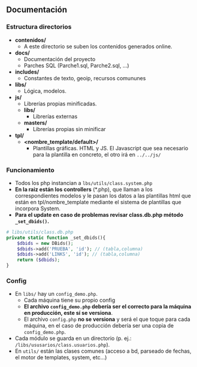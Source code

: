 ## Documentación

### Estructura directorios

- **contenidos/**
  - A este directorio se suben los contenidos generados online. 
- **docs/**
  - Documentación del proyecto
  - Parches SQL (Parche1.sql, Parche2.sql, ...)
- **includes/**
  - Constantes de texto, geoip, recursos comununes
- **libs/**
  - Lógica, modelos.
- **js/**
  - Librerías propias minificadas.
  - **libs/**
    - Librerías externas
  - **masters/**
    - Librerías propias sin minificar
- **tpl/**
  - **\<nombre_template/default\>/**
    - Plantillas gráficas. HTML y JS. El Javascript que sea necesario para la plantilla en concreto, el otro irá en ```../../js/```

### Funcionamiento
- Todos los php instancian a ```lbs/utils/class.system.php```
- **En la raiz están los controllers** (*.php), que llaman a los correspondientes modelos y le pasan los datos a las plantillas html que están en tpl/nombre_template mediante el sistema de plantillas que incorpora System.
- **Para el update en caso de problemas revisar class.db.php método ```_set_dbids()```.**

```PHP
# libs/utils/class.db.php
private static function _set_dbids(){
    $dbids = new DBids();
    $dbids->add('PRUEBA', 'id'); // (tabla,columna)
    $dbids->add('LINKS', 'id'); // (tabla,columna)
    return ($dbids);
}
```

### Config
- En ```libs/``` hay un ```config_demo.php```.
  - Cada máquina tiene su propio config
  - **El archivo ```config_demo.php``` debería ser el correcto para la máquina en producción, este sí se versiona**.
  - El archivo ```config.php``` **no se versiona** y será el que toque para cada máquina, en el caso de producción debería ser una copia de ```config_demo.php```.
- Cada módulo se guarda en un directorio (p. ej.: ```/libs/ususarios/class.usuarios.php```).
- En ```utils/``` están las clases comunes (acceso a bd, parseado de fechas, el motor de templates, system, etc...)